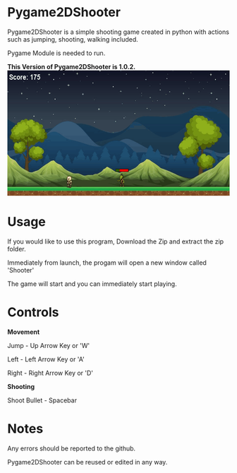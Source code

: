 # Pygame2DShooter

Pygame2DShooter is a simple shooting game created in python with actions such as jumping, shooting, walking included.

Pygame Module is needed to run.

**This Version of Pygame2DShooter is 1.0.2.**
![Demo](https://github.com/alexkotov10/Pygame2DShooter/blob/master/demo.gif)

# Usage

If you would like to use this program, Download the Zip and extract the zip folder.

Immediately from launch, the progam will open a new window called 'Shooter'

The game will start and you can immediately start playing.

# Controls

**Movement**

Jump - Up Arrow Key or 'W'

Left - Left Arrow Key or 'A'

Right - Right Arrow Key or 'D'

**Shooting**

Shoot Bullet - Spacebar

# Notes

Any errors should be reported to the github.

Pygame2DShooter can be reused or edited in any way.
